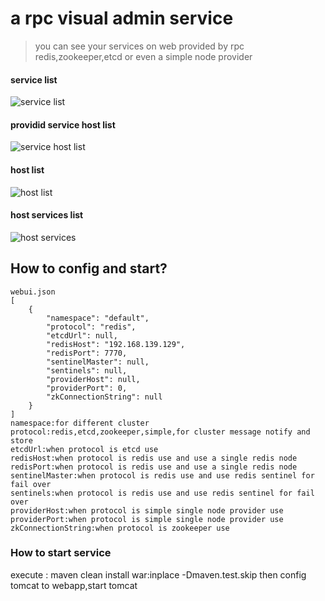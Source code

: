 # a rpc visual admin service

>you can see your services on web provided by rpc redis,zookeeper,etcd or even a simple node provider

#### service list
![service  list](http://img1.ph.126.net/rK4wt_--QIxjLcCa0Au4uw==/6630535602071912419.png)

#### providid service host list
![service host list](http://img2.ph.126.net/McBmMs0vB5BoTHk9olEv-w==/6619407444887116577.png)

#### host list
![host list](http://img0.ph.126.net/WNv5sLyPBX5X-8v04ui04g==/6619279901538292740.png)

#### host services list
![host services](http://img2.ph.126.net/QhAM9bCl_BUU3ruVkVle-w==/6619279901538292739.png)

## How to config and start?

```
webui.json
[
    {
        "namespace": "default",
        "protocol": "redis",
        "etcdUrl": null,
        "redisHost": "192.168.139.129",
        "redisPort": 7770,
        "sentinelMaster": null,
        "sentinels": null,
        "providerHost": null,
        "providerPort": 0,
        "zkConnectionString": null
    }
]
namespace:for different cluster
protocol:redis,etcd,zookeeper,simple,for cluster message notify and store
etcdUrl:when protocol is etcd use
redisHost:when protocol is redis use and use a single redis node
redisPort:when protocol is redis use and use a single redis node
sentinelMaster:when protocol is redis use and use redis sentinel for fail over
sentinels:when protocol is redis use and use redis sentinel for fail over
providerHost:when protocol is simple single node provider use
providerPort:when protocol is simple single node provider use
zkConnectionString:when protocol is zookeeper use
```
### How to start service
execute :  maven clean install war:inplace -Dmaven.test.skip
then config tomcat to webapp,start tomcat